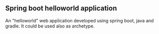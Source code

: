 ## Spring boot helloworld application ##

An "helloworld" web application developed using spring boot, java and gradle. It could be used also as archetype.

